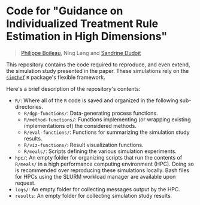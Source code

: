 # Code for "Guidance on Individualized Treatment Rule Estimation in High Dimensions"

> [Philippe Boileau](https://pboileau.ca/), Ning Leng and [Sandrine
> Dudoit](https://www.stat.berkeley.edu/~sandrine/)

This repository contains the code required to reproduce, and even extend, the
simulation study presented in the paper. These simulations rely on the
[`simChef`](https://github.com/Yu-Group/simChef) `R` package's flexible
framework.

Here's a brief description of the repository's contents:

- `R/`: Where all of the `R` code is saved and organized in the following
  sub-directories.
  - `R/dgp-functions/`: Data-generating process functions.
  - `R/method-functions/`: Functions implementing (or wrapping existing
    implementations of) the considered methods.
  - `R/eval-functions/`: Functions for summarizing the simulation study results.
  - `R/viz-functions/`: Result visualization functions.
  - `R/meals/`: Scripts defining the various simulation experiments.
- `hpc/`: An empty folder for organizing scripts that run the contents of
  `R/meals/` in a high performance computing environment (HPC). Doing so is
  recommended over reproducing these simulations locally. Bash files for HPCs
  using the SLURM workload manager are available upon request.
- `logs/`: An empty folder for collecting messages output by the HPC.
- `results`: An empty folder for collecting simulation study results.
